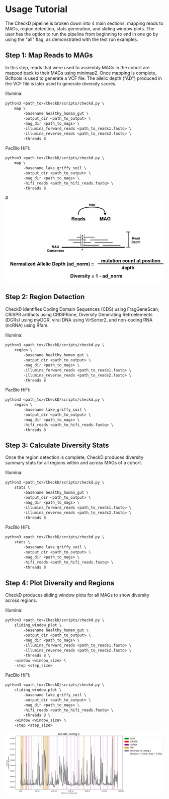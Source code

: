 # Usage Tutorial

The CheckD pipeline is broken down into 4 main sections: mapping reads to MAGs, region detection, stats generation, and sliding window plots. The user has the option to run the pipeline from beginning to end in one go by using the "all" flag, as demonstrated with the test run examples.

## Step 1: Map Reads to MAGs

In this step, reads that were used to assembly MAGs in the cohort are mapped back to their MAGs using minimap2. Once mapping is complete, Bcftools is used to generate a VCF file. The allelic depth ("AD") produced in the VCF file is later used to generate diversity scores. 


Illumina:

```
python3 <path_to>/CheckD/scripts/checkd.py \
	map \
        -basename healthy_human_gut \
        -output_dir <path_to_output> \
        -mag_dir <path_to_mags> \
        -illumina_forward_reads <path_to_reads1.fastq> \
        -illumina_reverse_reads <path_to_reads2.fastq> \
        -threads 8
```

PacBio HiFi:

```
python3 <path_to>/CheckD/scripts/checkd.py \
	map \
        -basename lake_griffy_soil \
        -output_dir <path_to_output> \
        -mag_dir <path_to_mags> \
        -hifi_reads <path_to_hifi_reads.fastq> \
        -threads 8
```

#![Map reads to MAGs and calculate diversity](./diagrams/checkD_diversity.drawio.png)

## Step 2: Region Detection

CheckD identifies Coding Domain Sequences (CDS) using FragGeneScan, CRISPR artifacts using CRISPRone, Diversity Generating Retroelements (DGRs) using myDGR, viral DNA using VirSorter2, and non-coding RNA (ncRNA) using Rfam. 

Illumina:

```
python3 <path_to>/CheckD/scripts/checkd.py \
	region \
        -basename healthy_human_gut \
        -output_dir <path_to_output> \
        -mag_dir <path_to_mags> \
        -illumina_forward_reads <path_to_reads1.fastq> \
        -illumina_reverse_reads <path_to_reads2.fastq> \
        -threads 8
```

PacBio HiFi:

```
python3 <path_to>/CheckD/scripts/checkd.py \
	region \
        -basename lake_griffy_soil \
        -output_dir <path_to_output> \
        -mag_dir <path_to_mags> \
        -hifi_reads <path_to_hifi_reads.fastq> \
        -threads 8
```

## Step 3: Calculate Diversity Stats

Once the region detection is complete, CheckD produces diversity summary stats for all regions within and across MAGs of a cohort. 

Illumina:

```
python3 <path_to>/CheckD/scripts/checkd.py \
	stats \
        -basename healthy_human_gut \
        -output_dir <path_to_output> \
        -mag_dir <path_to_mags> \
        -illumina_forward_reads <path_to_reads1.fastq> \
        -illumina_reverse_reads <path_to_reads2.fastq> \
        -threads 8
```

PacBio HiFi:

```
python3 <path_to>/CheckD/scripts/checkd.py \
	stats \
        -basename lake_griffy_soil \
        -output_dir <path_to_output> \
        -mag_dir <path_to_mags> \
        -hifi_reads <path_to_hifi_reads.fastq> \
        -threads 8
```

## Step 4: Plot Diversity and Regions

CheckD produces sliding window plots for all MAGs to show diversity across regions. 

Illumina:

```
python3 <path_to>/CheckD/scripts/checkd.py \
	sliding_window_plot \
        -basename healthy_human_gut \
        -output_dir <path_to_output> \
        -mag_dir <path_to_mags> \
        -illumina_forward_reads <path_to_reads1.fastq> \
        -illumina_reverse_reads <path_to_reads2.fastq> \
        -threads 8 \
	-window <window_size> \
	-step <step_size>
```

PacBio HiFi:

```
python3 <path_to>/CheckD/scripts/checkd.py \
	sliding_window_plot \
        -basename lake_griffy_soil \
        -output_dir <path_to_output> \
        -mag_dir <path_to_mags> \
        -hifi_reads <path_to_hifi_reads.fastq> \
        -threads 8 \
	-window <window_size> \
	-step <step_size>
```


![Sliding Window Plots](./diagrams/bin.80_contig.1_w5000_s4000_mean_ad_norm.png)



